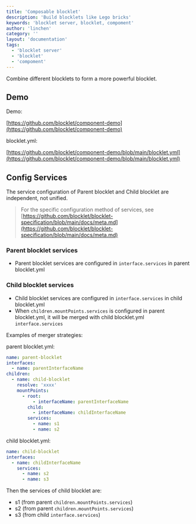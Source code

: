 ```yaml
---
title: 'Composable blocklet'
description: 'Build blocklets like Lego bricks'
keywords: 'blocklet server, blocklet, compoment'
author: 'linchen'
category: ''
layout: 'documentation'
tags:
  - 'blocklet server'
  - 'blocklet'
  - 'compoment'
---
```


Combine different blocklets to form a more powerful blocklet.

## Demo

Demo:

[https://github.com/blocklet/component-demo](https://github.com/blocklet/component-demo)

blocklet.yml:

[https://github.com/blocklet/component-demo/blob/main/blocklet.yml](https://github.com/blocklet/component-demo/blob/main/blocklet.yml)


## Config Services

The service configuration of Parent blocklet and Child blocklet are independent, not unified.

> For the specific configuration method of services, see [https://github.com/blocklet/blocklet-specification/blob/main/docs/meta.md](https://github.com/blocklet/blocklet-specification/blob/main/docs/meta.md)

### Parent blocklet services
- Parent blocklet services are configured in `interface.services` in parent blocklet.yml

### Child blocklet services
- Child blocklet services are configured in `interface.services` in child blocklet.yml
- When `children.mountPoints.services` is configured in parent blocklet.yml, it will be merged with child blocklet.yml `interface.services`

Examples of merger strategies:

parent blocklet.yml:

```yml
name: parent-blocklet
interfaces:
  - name: parentInterfaceName
children:
  - name: child-blocklet
    resolve: 'xxxx'
    mountPoints:
      - root:
          - interfaceName: parentInterfaceName
        child:
          - interfaceName: childInterfaceName
        services:
          - name: s1
          - name: s2
```

child blocklet.yml:

```yml
name: child-blocklet
interfaces:
  - name: childInterfaceName
    services:
      - name: s2
      - name: s3
```

Then the services of child blocklet are:
- s1 (from parent `children.mountPoints.services`)
- s2 (from parent `children.mountPoints.services`)
- s3 (from child `interface.services`)

